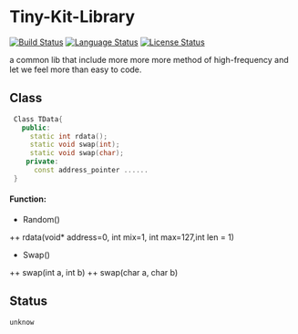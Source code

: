 # Tiny-Kit-Library
[![Build Status](https://travis-ci.org/Sunrisepeak/Tiny-Kit-Library.svg?branch=master)](https://travis-ci.org/Sunrisepeak/Tiny-Kit-Library)
[![Language Status](https://img.shields.io/badge/Language-C%2B%2B-red.svg)](https://isocpp.org/)
[![License Status](https://img.shields.io/badge/License-Apache%202.0-yellowgreen.svg)](https://github.com/Sunrisepeak/Tiny-Kit-Library/blob/master/LICENSE)

a common lib that include more more more method of high-frequency and let we feel more than easy to code.

## Class
```c++
 Class TData{
   public:
     static int rdata();
     static void swap(int);
     static void swap(char);
    private:
      const address_pointer ......
 }
```
#### Function:
+ Random()

 ++ rdata(void* address=0, int mix=1, int max=127,int len = 1)

+ Swap()

++ swap(int a, int b)
++ swap(char a, char b)

## Status
    unknow
